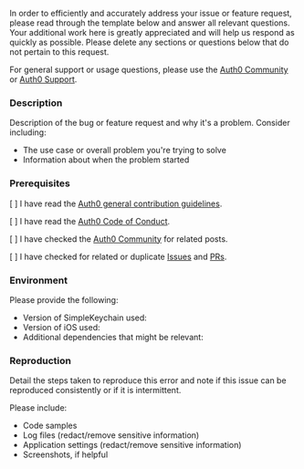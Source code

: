 In order to efficiently and accurately address your issue or feature request, please read through the template below and answer all relevant questions. Your additional work here is greatly appreciated and will help us respond as quickly as possible. Please delete any sections or questions below that do not pertain to this request.

For general support or usage questions, please use the [Auth0 Community](https://community.auth0.com/) or [Auth0 Support](https://support.auth0.com.).

### Description

Description of the bug or feature request and why it's a problem. Consider including:

- The use case or overall problem you're trying to solve
- Information about when the problem started

### Prerequisites

[ ] I have read the [Auth0 general contribution guidelines](https://github.com/auth0/open-source-template/blob/master/GENERAL-CONTRIBUTING.md).

[ ] I have read the [Auth0 Code of Conduct](https://github.com/auth0/open-source-template/blob/master/CODE-OF-CONDUCT.md).

[ ] I have checked the [Auth0 Community](https://community.auth0.com/) for related posts.

[ ] I have checked for related or duplicate [Issues](https://github.com/auth0/SimpleKeychain/issues) and [PRs](https://github.com/auth0/SimpleKeychain/pulls).

### Environment

Please provide the following:

- Version of SimpleKeychain used:
- Version of iOS used:
- Additional dependencies that might be relevant:

### Reproduction

Detail the steps taken to reproduce this error and note if this issue can be reproduced consistently or if it is intermittent.

Please include:

- Code samples
- Log files (redact/remove sensitive information)
- Application settings (redact/remove sensitive information)
- Screenshots, if helpful
